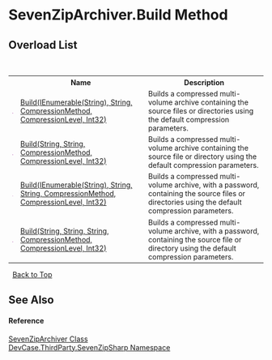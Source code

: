 # SevenZipArchiver.Build Method 
 


## Overload List
&nbsp;<table><tr><th></th><th>Name</th><th>Description</th></tr><tr><td>![Public method](media/pubmethod.gif "Public method")</td><td><a href="M_DevCase_ThirdParty_SevenZipSharp_SevenZipArchiver_Build">Build(IEnumerable(String), String, CompressionMethod, CompressionLevel, Int32)</a></td><td>
Builds a compressed multi-volume archive containing the source files or directories using the default compression parameters.</td></tr><tr><td>![Public method](media/pubmethod.gif "Public method")</td><td><a href="M_DevCase_ThirdParty_SevenZipSharp_SevenZipArchiver_Build_2">Build(String, String, CompressionMethod, CompressionLevel, Int32)</a></td><td>
Builds a compressed multi-volume archive containing the source file or directory using the default compression parameters.</td></tr><tr><td>![Public method](media/pubmethod.gif "Public method")</td><td><a href="M_DevCase_ThirdParty_SevenZipSharp_SevenZipArchiver_Build_1">Build(IEnumerable(String), String, String, CompressionMethod, CompressionLevel, Int32)</a></td><td>
Builds a compressed multi-volume archive, with a password, containing the source files or directories using the default compression parameters.</td></tr><tr><td>![Public method](media/pubmethod.gif "Public method")</td><td><a href="M_DevCase_ThirdParty_SevenZipSharp_SevenZipArchiver_Build_3">Build(String, String, String, CompressionMethod, CompressionLevel, Int32)</a></td><td>
Builds a compressed multi-volume archive, with a password, containing the source file or directory using the default compression parameters.</td></tr></table>&nbsp;
<a href="#sevenziparchiver.build-method">Back to Top</a>

## See Also


#### Reference
<a href="T_DevCase_ThirdParty_SevenZipSharp_SevenZipArchiver">SevenZipArchiver Class</a><br /><a href="N_DevCase_ThirdParty_SevenZipSharp">DevCase.ThirdParty.SevenZipSharp Namespace</a><br />